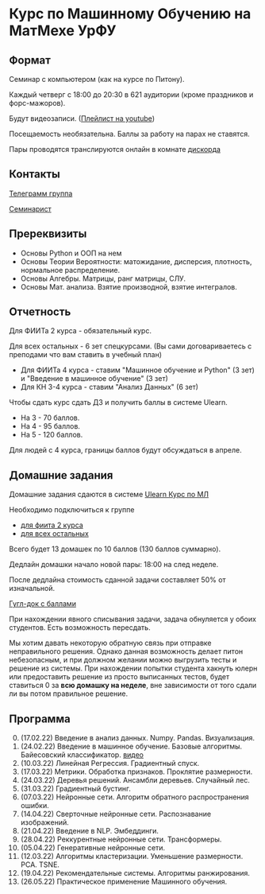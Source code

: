 # Курс по Машинному Обучению на МатМехе УрФУ

## Формат
Семинар с компьютером (как на курсе по Питону).
 
Каждый четверг с 18:00 до 20:30 в 621 аудитории (кроме праздников и форс-мажоров).

Будут видеозаписи. ([Плейлист на youtube](https://youtube.com/playlist?list=PLmYcq5Ai5xfI2MMLA25nD5Ql1axD_9D-F))

Посещаемость необязательна. Баллы за работу на парах не ставятся.

Пары проводятся транслируются онлайн в комнате [дискорда](https://discord.gg/HP6VAfh4)

## Контакты
[Телеграмм группа](https://t.me/mlcourse2022)

[Семинарист](https://t.me/samstikhin)

## Пререквизиты
* Основы Python и ООП на нем
* Основы Теории Вероятности: матожидание, дисперсия, плотность, нормальное распределение.
* Основы Алгебры. Матрицы, ранг матрицы, СЛУ.
* Основы Мат. анализа. Взятие производной, взятие интегралов.

## Отчетность
Для ФИИТа 2 курса - обязательный курс.

Для всех остальных - 6 зет спецкурсами. (Вы сами договариваетесь с преподами что вам ставить в учебный план)

* Для ФИИТа 4 курса - ставим "Машинное обучение и Python" (3 зет) и "Введение в машинное обучение" (3 зет)
* Для КН 3-4 курса - ставим "Анализ Данных" (6 зет) 

Чтобы сдать курс сдать ДЗ и получить баллы в системе Ulearn.
* На 3 - 70 баллов.
* На 4 - 95 баллов.
* На 5 - 120 баллов.

Для людей с 4 курса, границы баллов будут обсуждаться в апреле.

## Домашние задания
Домашние задания сдаются в системе [Ulearn Курс по МЛ](https://ulearn.me/Course/ml)

Необходимо подключиться к группе 
* [для фиита 2 курса](https://ulearn.me/Account/JoinGroup?hash=b7207c1b-7b39-423f-bad9-b6737b1750ad)
* [для всех остальных](https://ulearn.me/Account/JoinGroup?hash=0a62e140-4846-47b2-8809-47fe4a1ebe3d)

Всего будет 13 домашек по 10 баллов (130 баллов суммарно).

Дедлайн домашки начало новой пары: 18:00 на след неделе.

После дедлайна стоимость сданной задачи составляет 50% от изначальной.

[Гугл-док с баллами](https://docs.google.com/spreadsheets/d/1n8bdrrthY7cdzOd-Ne4DP_GgqncaS7_Djktn2_2Apr0/edit?usp=sharing)

При нахождении явного списывания задачи, задача обнуляется у обоих студентов. Есть возможность пересдать.

Мы хотим давать некоторую обратную связь при отправке неправильного решения. Однако данная возможность делает питон небезопасным, и при должном желании можно выгрузить тесты и решение из системы. При нахождении попытки студента хакнуть юлерн или предоставить решение из просто выписанных тестов, будет ставиться 0 за **всю домашку на неделе**, вне зависимости от того сдали ли вы потом правильное решение.     

## Программа
0.  (17.02.22) Введение в анализ данных. Numpy. Pandas. Визуализация.
1.  (24.02.22) Введение в машинное обучение. Базовые алгоритмы. Байесовский классификатор. [видео](https://www.youtube.com/watch?v=88hL8jwISnA&list=PLmYcq5Ai5xfI2MMLA25nD5Ql1axD_9D-F)
2.  (10.03.22) Линейная Регрессия. Градиентный спуск.
3.  (17.03.22) Метрики. Обработка признаков. Проклятие размерности.
4.  (24.03.22) Деревья решений. Ансамбли деревьев. Случайный лес.
5.  (31.03.22) Градиентный бустинг. 
6.  (07.03.22) Нейронные сети. Алгоритм обратного распространения ошибки. 
7.  (14.04.22) Сверточные нейронные сети. Распознавание изображений. 
8.  (21.04.22) Введение в NLP. Эмбеддинги. 
9.  (28.04.22) Реккурентные нейронные сети. Трансформеры.
10. (05.04.22) Генеративные нейронные сети.
11. (12.03.22) Алгоритмы кластеризации. Уменьшение размерности. PCA. TSNE.
12. (19.04.22) Рекомендательные системы. Алгоритмы ранжирования.
13. (26.05.22) Практическое применение Машинного обучения.
